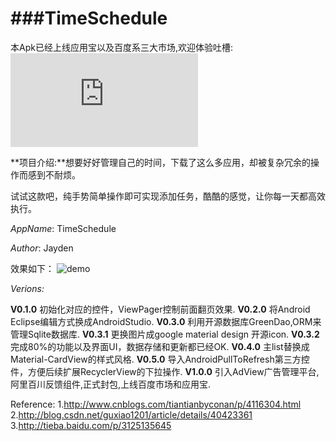 ###TimeSchedule
============
本Apk已经上线应用宝以及百度系三大市场,欢迎体验吐槽:
![百度市场](http://shouji.baidu.com/software/10850235.html)

**项目介绍:**想要好好管理自己的时间，下载了这么多应用，却被复杂冗余的操作而感到不耐烦。

试试这款吧，纯手势简单操作即可实现添加任务，酷酷的感觉，让你每一天都高效执行。

*AppName*: TimeSchedule

*Author*: Jayden

效果如下：
![demo](http://heiheimonkey.com/wp-content/uploads/2016/12/TSV1-点滴时间使用录制视频.gif)

*Verions:*

**V0.1.0**  初始化对应的控件，ViewPager控制前面翻页效果.
**V0.2.0**  将Android Eclipse编辑方式换成AndroidStudio.
**V0.3.0**  利用开源数据库GreenDao,ORM来管理Sqlite数据库.
**V0.3.1**  更换图片成google material design 开源icon.
**V0.3.2**  完成80%的功能以及界面UI，数据存储和更新都已经OK.
**V0.4.0**  主list替换成Material-CardView的样式风格.
**V0.5.0**  导入AndroidPullToRefresh第三方控件，方便后续扩展RecyclerView的下拉操作.
**V1.0.0**  引入AdView广告管理平台,阿里百川反馈组件,正式封包,上线百度市场和应用宝.


Reference:
1.http://www.cnblogs.com/tiantianbyconan/p/4116304.html   
2.http://blog.csdn.net/guxiao1201/article/details/40423361   
3.http://tieba.baidu.com/p/3125135645   
